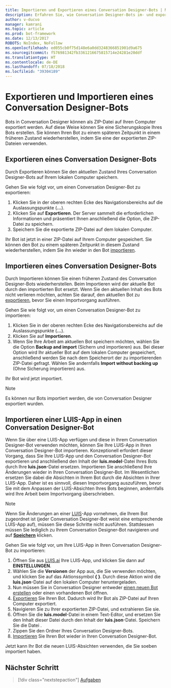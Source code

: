 ```yaml
---
title: Importieren und Exportieren eines Conversation Designer-Bots | Microsoft-Dokumentation
description: Erfahren Sie, wie Conversation Designer-Bots im- und exportiert werden.
author: v-ducvo
manager: kamrani
ms.topic: article
ms.prod: bot-framework
ms.date: 12/13/2017
ROBOTS: NoIndex, NoFollow
ms.openlocfilehash: ed055cb0f75d148e6a0dd3248366851901d9a675
ms.sourcegitcommit: f576981342fb3361216675815714e24281e20ddf
ms.translationtype: HT
ms.contentlocale: de-DE
ms.lasthandoff: 07/18/2018
ms.locfileid: "39304189"
---
```

# <a name="export-and-import-a-conversation-designer-bot"></a>Exportieren und Importieren eines Conversation Designer-Bots

Bots in Conversation Designer können als ZIP-Datei auf Ihren Computer exportiert werden. Auf diese Weise können Sie eine Sicherungskopie Ihres Bots erstellen. Sie können Ihren Bot zu einem späteren Zeitpunkt in einem früheren Zustand wiederherstellen, indem Sie eine der exportierten ZIP-Dateien verwenden. 

## <a name="export-a-conversation-designer-bot"></a>Exportieren eines Conversation Designer-Bots

Durch Exportieren können Sie den aktuellen Zustand Ihres Conversation Designer-Bots auf Ihrem lokalen Computer speichern. 

Gehen Sie wie folgt vor, um einen Conversation Designer-Bot zu exportieren:
1. Klicken Sie in der oberen rechten Ecke des Navigationsbereichs auf die Auslassungspunkte (**...**).
2. Klicken Sie auf **Exportieren**. Der Server sammelt die erforderlichen Informationen und präsentiert Ihnen anschließend die Option, die ZIP-Datei zu speichern.
3. Speichern Sie die exportierte ZIP-Datei auf dem lokalen Computer.

Ihr Bot ist jetzt in einer ZIP-Datei auf Ihrem Computer gespeichert. Sie können den Bot zu einem späteren Zeitpunkt in diesem Zustand wiederherstellen, indem Sie ihn wieder in den Bot [importieren](#import-a-conversation-designer-bot).

## <a name="import-a-conversation-designer-bot"></a>Importieren eines Conversation Designer-Bots

Durch Importieren können Sie einen früheren Zustand des Conversation Designer-Bots wiederherstellen. Beim Importieren wird der aktuelle Bot durch den importierten Bot ersetzt. Wenn Sie den aktuellen Inhalt des Bots nicht verlieren möchten, achten Sie darauf, den aktuellen Bot zu [exportieren](#export-a-conversation-designer-bot), bevor Sie einen Importvorgang ausführen.

Gehen Sie wie folgt vor, um einen Conversation Designer-Bot zu importieren:
1. Klicken Sie in der oberen rechten Ecke des Navigationsbereichs auf die Auslassungspunkte (**...**).
2. Klicken Sie auf **Importieren**. 
3. Wenn Sie Ihre Arbeit am aktuellen Bot speichern möchten, wählen Sie die Option **Backup and import** (Sichern und importieren) aus. Bei dieser Option wird Ihr aktueller Bot auf dem lokalen Computer gespeichert, anschließend werden Sie nach dem Speicherort der zu importierenden ZIP-Datei gefragt. Wählen Sie andernfalls **Import without backing up** (Ohne Sicherung importieren) aus.

Ihr Bot wird jetzt importiert.

> [!NOTE]
> Es können nur Bots importiert werden, die von Conversation Designer exportiert wurden.

## <a name="import-a-luis-app-into-a-conversation-designer-bot"></a>Importieren einer LUIS-App in einen Conversation Designer-Bot

Wenn Sie über eine LUIS-App verfügen und diese in Ihrem Conversation Designer-Bot verwenden möchten, können Sie Ihre LUIS-App in Ihren Conversation Designer-Bot importieren. Konzeptionell erfordert dieser Vorgang, dass Sie Ihre LUIS-App und den Conversation Designer-Bot exportieren und anschließend den Inhalt der **luis.model**-Datei Ihres Bots durch Ihre **luis.json**-Datei ersetzen. Importieren Sie anschließend Ihre Änderungen wieder in Ihren Conversation Designer-Bot. Im Wesentlichen ersetzen Sie dabei die Absichten in Ihrem Bot durch die Absichten in Ihrer LUIS-App. Daher ist es sinnvoll, diesen Importvorgang auszuführen, bevor Sie mit dem Anpassen der LUIS-Absichten Ihres Bots beginnen, andernfalls wird Ihre Arbeit beim Importvorgang überschrieben.

> [!NOTE]
> Wenn Sie Änderungen an einer [LUIS](https://luis.ai)-App vornehmen, die Ihrem Bot zugeordnet ist (jeder Conversation Designer-Bot weist eine entsprechende LUIS-App auf), müssen Sie diese Schritte nicht ausführen. Stattdessen müssen Sie lediglich zu Ihrem Conversation Designer-Bot navigieren und auf [**Speichern**](conversation-designer-save-bot.md) klicken.

Gehen Sie wie folgt vor, um Ihre LUIS-App in Ihren Conversation Designer-Bot zu importieren:

1. Öffnen Sie aus [LUIS.ai](https://luis.ai) Ihre LUIS-App, und klicken Sie dann auf **EINSTELLUNGEN**.
2. Wählen Sie die **Versionen** der App aus, die Sie verwenden möchten, und klicken Sie auf das Aktionssymbol **{ }**. Durch diese Aktion wird die **luis.json**-Datei auf den lokalen Computer heruntergeladen. 
3. Nun müssen Sie in Conversation Designer entweder [einen neuen Bot erstellen](conversation-designer-create-bot.md#create-a-conversation-designer-bot) oder einen vorhandenen Bot öffnen.
4. [Exportieren](#export-a-conversation-designer-bot) Sie Ihren Bot. Dadurch wird Ihr Bot als ZIP-Datei auf Ihren Computer exportiert.
5. Navigieren Sie zu Ihrer exportierten ZIP-Datei, und extrahieren Sie sie.
6. Öffnen Sie die **luis.model**-Datei in einem Text-Editor, und ersetzen Sie den Inhalt dieser Datei durch den Inhalt der **luis.json**-Datei. Speichern Sie die Datei .
7. Zippen Sie den Ordner Ihres Conversation Designer-Bots.
8. [Importieren](#import-a-conversation-designer-bot) Sie Ihren Bot wieder in Ihren Conversation Designer-Bot.

Jetzt kann Ihr Bot die neuen LUIS-Absichten verwenden, die Sie soeben importiert haben.

## <a name="next-step"></a>Nächster Schritt
> [!div class="nextstepaction"]
> [Aufgaben](conversation-designer-tasks.md)
